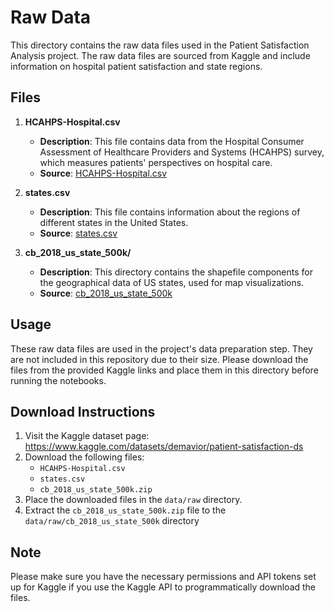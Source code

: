 # Raw Data

This directory contains the raw data files used in the Patient Satisfaction Analysis project. The raw data files are sourced from Kaggle and include information on hospital patient satisfaction and state regions.

## Files

1. **HCAHPS-Hospital.csv**
   - **Description**: This file contains data from the Hospital Consumer Assessment of Healthcare Providers and Systems (HCAHPS) survey, which measures patients' perspectives on hospital care.
   - **Source**: [HCAHPS-Hospital.csv](https://www.kaggle.com/datasets/demavior/patient-satisfaction-ds?select=HCAHPS-Hospital.csv)

2. **states.csv**
   - **Description**: This file contains information about the regions of different states in the United States.
   - **Source**: [states.csv](https://www.kaggle.com/datasets/demavior/patient-satisfaction-ds?select=state+regions.csv)

3. **cb_2018_us_state_500k/**
   - **Description**: This directory contains the shapefile components for the geographical data of US states, used for map visualizations.
   - **Source**: [cb_2018_us_state_500k](https://www.kaggle.com/datasets/demavior/patient-satisfaction-ds?select=cb_2018_us_state_500k)

## Usage

These raw data files are used in the project's data preparation step. They are not included in this repository due to their size. Please download the files from the provided Kaggle links and place them in this directory before running the notebooks.

## Download Instructions

1. Visit the Kaggle dataset page: https://www.kaggle.com/datasets/demavior/patient-satisfaction-ds
2. Download the following files:
   - `HCAHPS-Hospital.csv`
   - `states.csv`
   - `cb_2018_us_state_500k.zip`
3. Place the downloaded files in the `data/raw` directory.
4. Extract the `cb_2018_us_state_500k.zip` file to the `data/raw/cb_2018_us_state_500k` directory

## Note

Please make sure you have the necessary permissions and API tokens set up for Kaggle if you use the Kaggle API to programmatically download the files.
